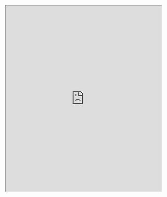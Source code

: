 <iframe src="https://github.com/lderr4/Wikipedia-Search-Engine-Recommendation-System/blob/main/CSCI%204022%20Final%20Project%20Report.pdf" width="100%" height="600px"></iframe>


